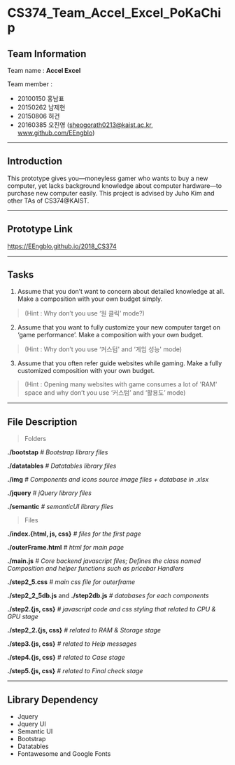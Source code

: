 
# CS374_Team_Accel_Excel_PoKaChip

## Team Information
Team name : **Accel Excel**

Team member :
- 20100150 홍남표
- 20150262 남제현
- 20150806 허건
- 20160385 오진영 (sheogorath0213@kaist.ac.kr, www.github.com/EEngblo)

-------------------------
## Introduction

This prototype gives you—moneyless gamer who wants to buy a new computer, yet lacks background knowledge about computer hardware—to purchase new computer easily.
This project is advised by Juho Kim and other TAs of CS374@KAIST.

-------------------------
## Prototype Link

https://EEngblo.github.io/2018_CS374

---------------------------
## Tasks

1.  Assume that you don’t want to concern about detailed knowledge at all. Make a composition with your own budget simply.
> (Hint : Why don’t you use ‘원 클릭’ mode?)

2.  Assume that you want to fully customize your new computer target on ‘game performance’. Make a composition with your own budget.
> (Hint : Why don’t you use ‘커스텀' and ‘게임 성능' mode)

3.  Assume that you often refer guide websites while gaming. Make a fully customized composition with your own budget.
> (Hint : Opening many websites with game consumes a lot of 'RAM' space and why don’t you use ‘커스텀’ and ‘활용도’ mode)

--------------------------
## File Description

> Folders

**./bootstap** *# Bootstrap library files*

**./datatables** *# Datatables library files*

**./img** *# Components and icons source image files + database in .xlsx*

**./jquery** *# jQuery library files*

**./semantic** *# semanticUI library files*

> Files

**./index.{html, js, css}** *# files for the first page*


**./outerFrame.html** *# html for main page*

**./main.js** *# Core backend javascript files; Defines the class named Composition and helper functions such as pricebar Handlers*

**./step2_5.css** *# main css file for outerframe*


**./step2_2_5db.js** and **./step2db.js** *# databases for each components*

**./step2.{js, css}** *# javascript code and css styling that related to CPU & GPU stage*

**./step2_2.{js, css}** *# related to RAM & Storage stage*

**./step3.{js, css}** *# related to Help messages*

**./step4.{js, css}** *# related to Case stage*

**./step5.{js, css}** *# related to Final check stage*

-------------------------
## Library Dependency

 - Jquery
 - Jquery UI
 - Semantic UI
 - Bootstrap
 - Datatables
 - Fontawesome and Google Fonts
